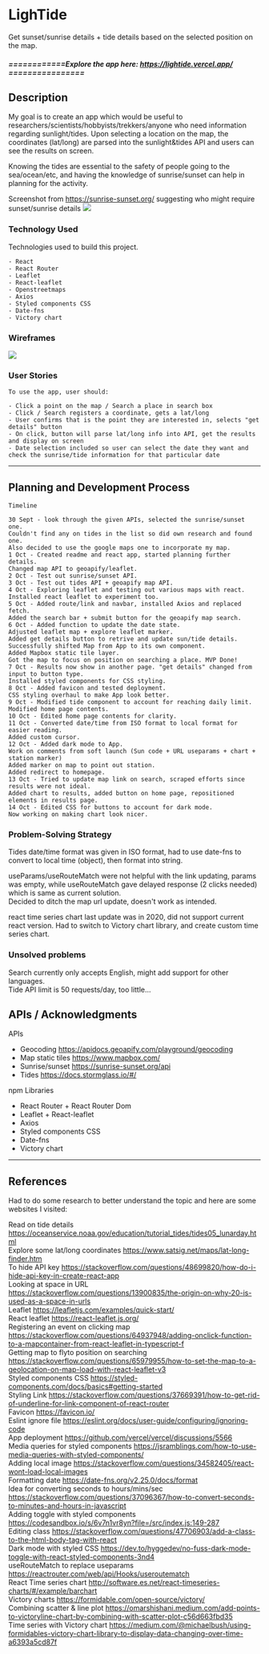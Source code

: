 <!-- GA SEI 32 Project 2: FrontEnd with API -->
<!-- ZY, 1 Oct 2021 -->

# LighTide

Get sunset/sunrise details + tide details based on the selected position on the map.  

##### ============Explore the app here: https://lightide.vercel.app/ ================

## Description

My goal is to create an app which would be useful to researchers/scientists/hobbyists/trekkers/anyone who need information regarding sunlight/tides. Upon selecting a location on the map, the coordinates (lat/long) are parsed into the sunlight&tides API and users can see the results on screen.

Knowing the tides are essential to the safety of people going to the sea/ocean/etc, and having the knowledge of sunrise/sunset can help in planning for the activity.

Screenshot from https://sunrise-sunset.org/ suggesting who might require sunset/sunrise details
<img src="Images/sunrise_sunset.png"/>

### Technology Used
Technologies used to build this project. 

```
- React
- React Router
- Leaflet
- React-leaflet
- Openstreetmaps
- Axios
- Styled components CSS
- Date-fns
- Victory chart
```

### Wireframes
<img src="Images/wireframe.png"/>

### User Stories


```
To use the app, user should:

- Click a point on the map / Search a place in search box
- Click / Search registers a coordinate, gets a lat/long
- User confirms that is the point they are interested in, selects "get details" button
- On click, button will parse lat/long info into API, get the results and display on screen
- Date selection included so user can select the date they want and check the sunrise/tide information for that particular date

```

---

## Planning and Development Process


```
Timeline

30 Sept - look through the given APIs, selected the sunrise/sunset one. 
Couldn't find any on tides in the list so did own research and found one. 
Also decided to use the google maps one to incorporate my map.
1 Oct - Created readme and react app, started planning further details. 
Changed map API to geoapify/leaflet.
2 Oct - Test out sunrise/sunset API.
3 Oct - Test out tides API + geoapify map API.
4 Oct - Exploring leaflet and testing out various maps with react. Installed react leaflet to experiment too.
5 Oct - Added route/link and navbar, installed Axios and replaced fetch.
Added the search bar + submit button for the geoapify map search.
6 Oct - Added function to update the date state. 
Adjusted leaflet map + explore leaflet marker.
Added get details button to retrive and update sun/tide details.
Successfully shifted Map from App to its own component.
Added Mapbox static tile layer.
Got the map to focus on position on searching a place. MVP Done!
7 Oct - Results now show in another page. "get details" changed from input to button type.
Installed styled components for CSS styling.
8 Oct - Added favicon and tested deployment.
CSS styling overhaul to make App look better.
9 Oct - Modified tide component to account for reaching daily limit.
Modified home page contents.
10 Oct - Edited home page contents for clarity.
11 Oct - Converted date/time from ISO format to local format for easier reading.
Added custom cursor.
12 Oct - Added dark mode to App.
Work on comments from soft launch (Sun code + URL useparams + chart + station marker)
Added marker on map to point out station.
Added redirect to homepage.
13 Oct - Tried to update map link on search, scraped efforts since results were not ideal.
Added chart to results, added button on home page, repositioned elements in results page.
14 Oct - Edited CSS for buttons to account for dark mode.
Now working on making chart look nicer.
```

### Problem-Solving Strategy

Tides date/time format was given in ISO format, had to use date-fns to convert to local time (object),
then format into string.

useParams/useRouteMatch were not helpful with the link updating, params was empty, while useRouteMatch 
gave delayed response (2 clicks needed) which is same as current solution.  
Decided to ditch the map url update, doesn't work as intended.

react time series chart last update was in 2020, did not support current react version. Had to switch to Victory chart library, and create custom time series chart.
### Unsolved problems

Search currently only accepts English, might add support for other languages.  
Tide API limit is 50 requests/day, too little...  

## APIs / Acknowledgments
APIs
- Geocoding https://apidocs.geoapify.com/playground/geocoding  
- Map static tiles https://www.mapbox.com/  
- Sunrise/sunset https://sunrise-sunset.org/api  
- Tides https://docs.stormglass.io/#/  

npm Libraries
- React Router + React Router Dom
- Leaflet + React-leaflet
- Axios
- Styled components CSS
- Date-fns
- Victory chart

---

 ## References
Had to do some research to better understand the topic and here are some websites I visited:  

Read on tide details https://oceanservice.noaa.gov/education/tutorial_tides/tides05_lunarday.html  
Explore some lat/long coordinates https://www.satsig.net/maps/lat-long-finder.htm  
To hide API key https://stackoverflow.com/questions/48699820/how-do-i-hide-api-key-in-create-react-app  
Looking at space in URL https://stackoverflow.com/questions/13900835/the-origin-on-why-20-is-used-as-a-space-in-urls  
Leaflet https://leafletjs.com/examples/quick-start/  
React leaflet https://react-leaflet.js.org/  
Registering an event on clicking map https://stackoverflow.com/questions/64937948/adding-onclick-function-to-a-mapcontainer-from-react-leaflet-in-typescript-f  
Getting map to flyto position on searching https://stackoverflow.com/questions/65979955/how-to-set-the-map-to-a-geolocation-on-map-load-with-react-leaflet-v3  
Styled components CSS https://styled-components.com/docs/basics#getting-started  
Styling Link https://stackoverflow.com/questions/37669391/how-to-get-rid-of-underline-for-link-component-of-react-router  
Favicon https://favicon.io/  
Eslint ignore file https://eslint.org/docs/user-guide/configuring/ignoring-code  
App deployment https://github.com/vercel/vercel/discussions/5566  
Media queries for styled components https://jsramblings.com/how-to-use-media-queries-with-styled-components/  
Adding local image https://stackoverflow.com/questions/34582405/react-wont-load-local-images  
Formatting date https://date-fns.org/v2.25.0/docs/format  
Idea for converting seconds to hours/mins/sec https://stackoverflow.com/questions/37096367/how-to-convert-seconds-to-minutes-and-hours-in-javascript  
Adding toggle with styled components https://codesandbox.io/s/6v7n1vr8yn?file=/src/index.js:149-287  
Editing class https://stackoverflow.com/questions/47706903/add-a-class-to-the-html-body-tag-with-react  
Dark mode with styled CSS https://dev.to/hyggedev/no-fuss-dark-mode-toggle-with-react-styled-components-3nd4  
useRouteMatch to replace useparams https://reactrouter.com/web/api/Hooks/useroutematch  
React Time series chart http://software.es.net/react-timeseries-charts/#/example/barchart  
Victory charts https://formidable.com/open-source/victory/  
Combining scatter & line plot https://omarshishani.medium.com/add-points-to-victoryline-chart-by-combining-with-scatter-plot-c56d663fbd35  
Time series with Victory chart https://medium.com/@michaelbush/using-formidables-victory-chart-library-to-display-data-changing-over-time-a6393a5cd87f  